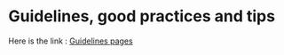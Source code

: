 # Guidelines, good practices and tips


Here is the link : [Guidelines pages](https://ceramic-blue-tim.github.io/Guidelines/)